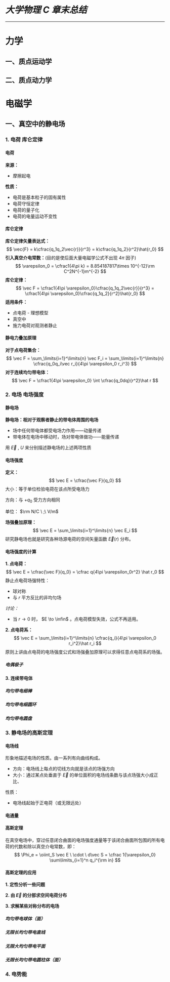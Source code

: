 # *大学物理 C 章末总结*

----

# 力学

## 一、质点运动学







## 二、质点动力学











# 电磁学

## 一、真空中的静电场

### 1. 电荷 库仑定律

#### 电荷

**来源：**

- 摩擦起电

**性质：**

- 电荷是基本粒子的固有属性
- 电荷守恒定律
- 电荷的量子化
- 电荷的电量运动不变性



#### 库仑定律

**库仑定律矢量表达式：**
$$
\vec{F} = k\cfrac{q_1q_2\vec{r}}{r^3} = k\cfrac{q_1q_2}{r^2}\hat{r_0}
$$
**引入真空介电常数：**(目的是使后面大量电磁学公式不出现 $4\pi$ 因子)
$$
\varepsilon_0 = \cfrac1{4\pi k} = 8.854187817\times 10^{-12}\rm C^2N^{-1}m^{-2}
$$
**库仑定律：**
$$
\vec F = \cfrac1{4\pi \varepsilon_0}\cfrac{q_1q_2\vec{r}}{r^3} = \cfrac1{4\pi \varepsilon_0}\cfrac{q_1q_2}{r^2}\hat{r_0}
$$
**适用条件：**

- 点电荷 - 理想模型
- 真空中
- 施力电荷对观测者静止



#### 静电力叠加原理

**对于点电荷集合：**
$$
\vec F = \sum_\limits{i=1}^\limits{n} \vec F_i = \sum_\limits{i=1}^\limits{n} \cfrac{q_0q_i\vec r_i}{4\pi \varepsilon_0 r_i^3}
$$
**对于连续均匀带电体：**
$$
\vec F = \cfrac1{4\pi \varepsilon_0} \int \cfrac{q_0dq}{r^2}\hat r
$$




### 2. 电场 电场强度

#### 静电场

**静电场：相对于观察者静止的带电体周围的电场**

- 场中任何带电体都受电场力作用——动量传递
- 带电体在电场中移动时，场对带电体做功——能量传递

用 $\vec E \ , \ U$ 来分别描述静电场的上述两项性质



#### 电场强度

**定义：**
$$
\vec E = \cfrac{\vec F}{q_0}
$$
大小：等于单位检验电荷在该点所受电场力

方向：与 $+q_0$ 受力方向相同

单位： $\rm N/C \ ;\  V/m$

**场强叠加原理：**
$$
\vec E = \sum_\limits{i=1}^\limits{n} \vec E_i
$$
研究静电场也就是研究各种场源电荷的空间矢量函数 $\vec E(r)$ 分布。



#### 电场强度的计算

**1. 点电荷：**
$$
\vec E = \cfrac{\vec F}{q_0} = \cfrac q{4\pi \varepsilon_0r^2} \hat r_0
$$
静止点电荷场强特性：

- 球对称
- 与 $r$ 平方反比的非均匀场

*讨论：*

- 当 $r \to 0$ 时， $E \to \infin$ 。点电荷模型失效，公式不再适用。

**2. 点电荷系：**
$$
\vec E = \sum_\limits{i=1}^\limits{n} \cfrac{q_i}{4\pi \varepsilon_0 r_i^2}\hat r_i
$$
原则上讲由点电荷的电场强度公式和场强叠加原理可以求得任意点电荷系的场强。

##### 电偶极子





**3. 连续带电体**



##### 均匀带电细棒



##### 均匀带电细圆环



##### 均匀带电圆盘





### 3. 静电场的高斯定理

#### 电场线

形象地描述电场的性质。由一系列有向曲线构成。

- 方向：电场线上每点的切线方向就是该点的场强方向
- 大小：通过某点处垂直于 $\vec E$ 的单位面积的电场线条数与该点场强大小成正比、

性质：

- 电场线起始于正电荷（或无限远处）



#### 电通量





#### 高斯定理

在真空电场中，穿过任意闭合曲面的电场强度通量等于该闭合曲面所包围的所有电荷的代数和除以真空介电常数，即：
$$
\Phi_e = \oiint_S \vec E \ \cdot \ d\vec S = \cfrac 1{\varepsilon_0} \sum\limits_{i=1}^n q_i^{\rm in}
$$






#### 高斯定理的应用

**1. 定性分析一些问题**



**2. 由 $\vec E$ 的分部求空间电荷分布**



**3. 求解某些对称分布的电场**

##### 均匀带电球体（面）





##### 无限长均匀带电直线





##### 无限大均匀带电平面





##### 无限长均匀带电圆柱体（面）





### 4. 电势能


